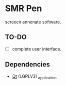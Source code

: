 # SMR Pen

<!-- <img src="https://img.shields.io/badge/version-0.0.1-37c248"><br> -->

screeen annonate software.

## TO-DO
- [ ] complete user interface.

## Dependencies
- [Qt](https://www.qt.io/) (LGPLV3) <sub>application</sub>